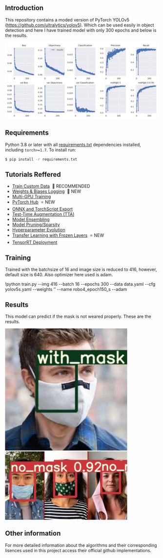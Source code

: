 ## Introduction   
This repository contains a moded version of PyTorch YOLOv5 (https://github.com/ultralytics/yolov5). Which can be used easily in object detection and here I have trained model with only 300 epochs and below is the results.

<img src="https://github.com/Jaiminml/YOLOV5_CustomDataset/blob/master/runs/train/robo4_epoch150_s11/results.png" width="900">

## Requirements

Python 3.8 or later with all [requirements.txt](https://github.com/ultralytics/yolov5/blob/master/requirements.txt) dependencies installed, including `torch>=1.7`. To install run:
```bash
$ pip install -r requirements.txt
```


## Tutorials Reffered

* [Train Custom Data](https://github.com/ultralytics/yolov5/wiki/Train-Custom-Data)&nbsp; 🚀 RECOMMENDED
* [Weights & Biases Logging](https://github.com/ultralytics/yolov5/issues/1289)&nbsp; 🌟 NEW
* [Multi-GPU Training](https://github.com/ultralytics/yolov5/issues/475)
* [PyTorch Hub](https://github.com/ultralytics/yolov5/issues/36)&nbsp; ⭐ NEW
* [ONNX and TorchScript Export](https://github.com/ultralytics/yolov5/issues/251)
* [Test-Time Augmentation (TTA)](https://github.com/ultralytics/yolov5/issues/303)
* [Model Ensembling](https://github.com/ultralytics/yolov5/issues/318)
* [Model Pruning/Sparsity](https://github.com/ultralytics/yolov5/issues/304)
* [Hyperparameter Evolution](https://github.com/ultralytics/yolov5/issues/607)
* [Transfer Learning with Frozen Layers](https://github.com/ultralytics/yolov5/issues/1314)&nbsp; ⭐ NEW
* [TensorRT Deployment](https://github.com/wang-xinyu/tensorrtx)



## Training

Trained with the batchsize of 16 and image size is reduced to 416, however, default size is 640. Also optimizer here used is adam.

!python train.py --img 416 --batch 16 --epochs 300 --data data.yaml --cfg yolov5s.yaml --weights ‘’ --name robo4_epoch150_s --adam

## Results

This model can predict if the mask is not weared properly. These are the results. 

<img src="https://github.com/Jaiminml/YOLOV5_CustomDataset/blob/master/runs/detect/exp22/image.jpg" width="400">
<img src="https://github.com/Jaiminml/YOLOV5_CustomDataset/blob/master/runs/detect/exp25/image3.jpg" width="400">


## Other information
For more detailed information about the algorithms and their corresponding lisences used in this project access their official github implementations.





